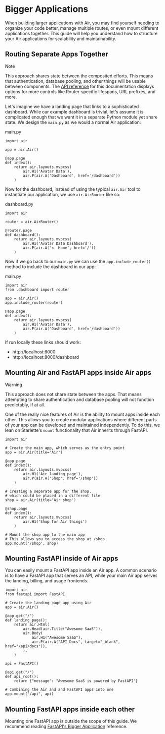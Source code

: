 # Bigger Applications

When building larger applications with Air, you may find yourself needing to organize your code better, manage multiple routes, or even mount different applications together. This guide will help you understand how to structure your Air applications for scalability and maintainability.

## Routing Separate Apps Together

Note

This approach shares state between the composited efforts. This means that authentication, database pooling, and other things will be usable between components. The [API reference](../../../api/routing/) for this documentation displays options for more controls like Router-specific lifespans, URL prefixes, and more.

Let's imagine we have a landing page that links to a sophisticated dashboard. While our example dashboard is trivial, let's assume it is complicated enough that we want it in a separate Python module yet share state. We design the `main.py` as we would a normal Air application:

main.py

```
import air

app = air.Air()

@app.page
def index():
    return air.layouts.mvpcss(
        air.H1('Avatar Data'),
        air.P(air.A('Dashboard', href='/dashboard'))
    )
```

Now for the dashboard, instead of using the typical `air.Air` tool to instantiate our application, we use `air.AirRouter` like so:

dashboard.py

```
import air

router = air.AirRouter()

@router.page
def dashboard():
    return air.layouts.mvpcss(
        air.H1('Avatar Data Dashboard'),
        air.P(air.A('<- Home', href='/'))
    )
```

Now if we go back to our `main.py` we can use the `app.include_router()` method to include the dashboard in our app:

main.py

```
import air
from .dashboard import router

app = air.Air()
app.include_router(router)

@app.page
def index():
    return air.layouts.mvpcss(
        air.H1('Avatar Data'),
        air.P(air.A('Dashboard', href='/dashboard'))
    )
```

If run locally these links should work:

- http://localhost:8000
- http://localhost:8000/dashboard

## Mounting Air and FastAPI apps inside Air apps

Warning

This approach does not share state between the apps. That means attempting to share authentication and database pooling will not function predictably, if at all.

One of the really nice features of Air is the ability to mount apps inside each other. This allows you to create modular applications where different parts of your app can be developed and maintained independently. To do this, we lean on Starlette's `mount` functionality that Air inherits through FastAPI.

```
import air

# Create the main app, which serves as the entry point
app = air.Air(title='Air')

@app.page
def index():
    return air.layouts.mvpcss(
        air.H1('Air landing page'),
        air.P(air.A('Shop', href='/shop'))
    )

# Creating a separate app for the shop,
# which could be placed in a different file
shop = air.Air(title='Air shop')

@shop.page
def index():
    return air.layouts.mvpcss(
        air.H1('Shop for Air things')
    )

# Mount the shop app to the main app
# This allows you to access the shop at /shop
app.mount('/shop', shop)
```

## Mounting FastAPI inside of Air apps

You can easily mount a FastAPI app inside an Air app. A common scenario is to have a FastAPI app that serves an API, while your main Air app serves the landing, billing, and usage frontends.

```
import air
from fastapi import FastAPI

# Create the landing page app using Air
app = air.Air()

@app.get("/")
def landing_page():
    return air.Html(
        air.Head(air.Title("Awesome SaaS")),
        air.Body(
            air.H1("Awesome SaaS"),
            air.P(air.A("API Docs", target="_blank", href="/api/docs")),
        ),
    )

api = FastAPI()

@api.get("/")
def api_root():
    return {"message": "Awesome SaaS is powered by FastAPI"}

# Combining the Air and and FastAPI apps into one
app.mount("/api", api)
```

## Mounting FastAPI apps inside each other

Mounting one FastAPI app is outside the scope of this guide. We recommend reading [FastAPI's Bigger Application](https://fastapi.tiangolo.com/tutorial/bigger-applications) reference.
